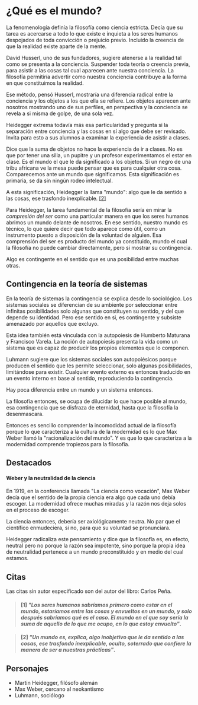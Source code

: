# ¿Qué es el mundo?

La fenomenología definía la filosofía como ciencia estricta. Decía que su tarea es acercarse a todo lo que existe e inquieta a los seres humanos despojados de toda convicción o prejuicio previo. Incluido la creencia de que la realidad existe aparte de la mente.

David Husserl, uno de sus fundadores, sugiere atenerse a la realidad tal como se presenta a la conciencia. Suspender toda teoría o creencia previa, para asistir a las cosas tal cual aparecen ante nuestra conciencia. La filosofía permitiría advertir como nuestra conciencia contribuye a la forma en que constituimos la realidad.

Ese método, pensó Husserl, mostraría una diferencia radical entre la conciencia y los objetos a los que ella se refiere. Los objetos aparecen ante nosotros mostrando uno de sus perfiles, en perspectiva y la conciencia se revela a si misma de golpe, de una sola vez.

Heidegger extrema todavía más esa particularidad y pregunta si la separación entre conciencia y las cosas en sí algo que debe ser revisado. Invita para esto a sus alumnos a examinar la experiencia de asistir a clases.

Dice que la suma de objetos no hace la experiencia de ir a clases. No es que por tener una silla, un pupitre y un profesor experimentamos el estar en clase. Es el mundo el que le da significado a los objetos. Si un negro de una tribu africana ve la mesa puede pensar que es para cualquier otra cosa. Comparecemos ante un mundo que significamos. Esta significación es primaria, se da sin ningún rodeo intelectual.

A esta significación, Heidegger la llama "mundo": algo que le da sentido a las cosas, ese trasfondo inexplicable. [\[2\]](#2-un-mundo-es-explica-algo-inobjetivo-que-le-da-sentido-a-las-cosas-ese-trasfondo-inexplicable-oculto-soterrado-que-confiere-la-manera-de-ser-a-nuestras-prácticas)

Para Heidegger, la tarea fundamental de la filosofía sería en mirar la *compresión del ser* como una particular manera en que los seres humanos abrimos un mundo delante de nosotros. En ese sentido, nuestro mundo es técnico, lo que quiere decir que todo aparece como útil, como un instrumento puesto a disposición de la voluntad de alguien. Esa comprensión del ser es producto del mundo ya constituido, mundo el cual la filosofía no puede cambiar directamente, pero si mostrar su contingencia.

Algo es contingente en el sentido que es una posibilidad entre muchas otras.

## Contingencia en la teoría de sistemas

En la teoría de sistemas la contingencia se explica desde lo sociológico. Los sistemas sociales se diferencian de su ambiente por seleccionar entre infinitas posibilidades solo algunas que constituyen su sentido, y del que depende su identidad. Pero ese sentido en si, es contingente y subsiste amenazado por aquellos que excluyo. 

Esta idea también está vinculada con la autopoiesis de Humberto Maturana y Francisco Varela. La noción de autopoiesis presenta la vida como un sistema que es capaz de producir los propios elementos que lo componen.

Luhmann sugiere que los sistemas sociales son autopoiésicos porque producen el sentido que les permite seleccionar, solo algunas posibilidades, limitándose para existir. Cualquier evento externo es entonces traducido en un evento interno en base al sentido, reproduciendo la contingencia.

Hay poca diferencia entre un mundo y un sistema entonces.

La filosofía entonces, se ocupa de dilucidar lo que hace posible al mundo, esa contingencia que se disfraza de eternidad, hasta que la filosofía la desenmascara.

Entonces es sencillo comprender la incomodidad actual de la filosofía porque lo que caracteriza a la cultura de la modernidad es lo que Max Weber llamó la "racionalización del mundo". Y es que lo que caracteriza a la modernidad comprende tropiezos para la filosofía.

## Destacados

#### Weber y la neutralidad de la ciencia
En 1919, en la conferencia llamada "La ciencia como vocación", Max Weber decía que el sentido de la propia ciencia era algo que cada uno debía escoger. La modernidad ofrece muchas miradas y la razón nos deja solos en el proceso de escoger. 

La ciencia entonces, debería ser axiológicamente neutra. No par que el científico enmudeciera, si no, para que su voluntad se pronunciara.

Heidegger radicaliza este pensamiento y dice que la filosofía es, en efecto, neutral pero no porque la razón sea impotente, sino porque la propia idea de neutralidad pertenece a un mundo preconstituido y en medio del cual estamos.


## Citas

Las citas sin autor especificado son del autor del libro: Carlos Peña.

<!-- p94 -->
> #### [1] _"Los seres humanos sabríamos primero como estar en el mundo, estaríamos entre las cosas y envueltos en un mundo, y solo después sabríamos qué es el caso. El mundo en el que soy sería la suma de aquello de lo que me ocupo, en lo que estoy envuelto"_.

<!-- p96 -->
> #### [2] _"Un mundo es, explica, algo inobjetivo que le da sentido a las cosas, ese trasfondo inexplicable, oculto, soterrado que confiere la manera de ser a nuestras prácticas"_.

## Personajes

- Martin Heidegger, filósofo alemán
- Max Weber, cercano al neokantismo
- Luhmann, sociólogo